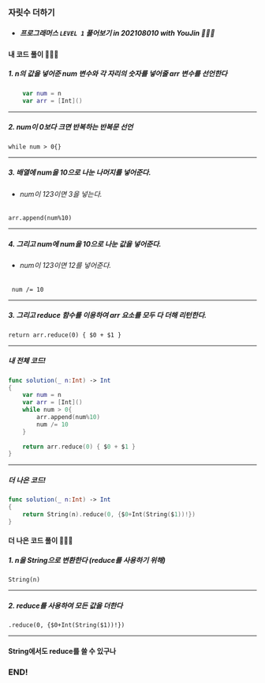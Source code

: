 ### 자릿수 더하기

- ##### 프로그래머스 ```LEVEL 1``` 풀어보기 in 202108010 with YouJin 👩🏻‍💻

#### 내 코드 풀이 👩🏻‍💻

##### 1. n의 값을 넣어준 num 변수와 각 자리의 숫자를 넣어줄 arr 변수를 선언한다
```swift
    var num = n
    var arr = [Int]()
```
***
##### 2. num이 0보다 크면 반복하는 반복문 선언
```while num > 0{}```
***
##### 3. 배열에 num을 10으로 나눈 나머지를 넣어준다.
- ###### num이 123이면 3을 넣는다.
```arr.append(num%10)```

***
##### 4. 그리고 num에 num을 10으로 나눈 값을 넣어준다.
- ###### num이 123이면 12를 넣어준다.
``` num /= 10```

***
##### 3. 그리고 reduce 함수를 이용하여 arr 요소를 모두 다 더해 리턴한다.
```return arr.reduce(0) { $0 + $1 }```

***
##### 내 전체 코드!
```swift
func solution(_ n:Int) -> Int
{
    var num = n
    var arr = [Int]()
    while num > 0{
        arr.append(num%10)
        num /= 10
    }
    
    return arr.reduce(0) { $0 + $1 }
}
```
***
##### 더 나은 코드!
```swift
func solution(_ n:Int) -> Int
{
    return String(n).reduce(0, {$0+Int(String($1))!})
}
```

#### 더 나은 코드 풀이 👩🏻‍💻

##### 1. n을 String으로 변환한다 (reduce를 사용하기 위해)
```String(n)```
***


##### 2. reduce를 사용하여 모든 값을 더한다
```.reduce(0, {$0+Int(String($1))!})```
***

#### String에서도 reduce를 쓸 수 있구나

### END!
